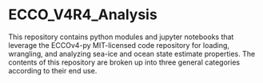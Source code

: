 # ECCO_V4R4_Analysis
This repository contains python modules and jupyter notebooks that leverage the ECCOv4-py MIT-licensed code repository for loading, wrangling, and analyzing sea-ice and ocean state estimate properties. The contents of this repository are broken up into three general categories according to their end use. 
